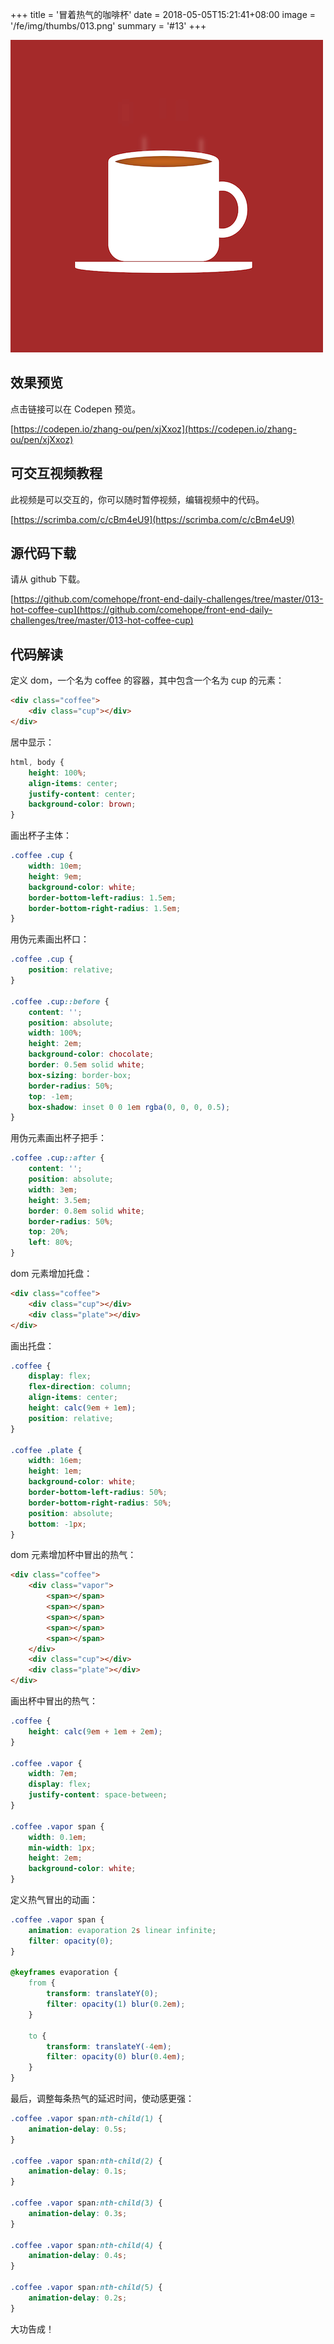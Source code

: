 +++
title = '冒着热气的咖啡杯'
date = 2018-05-05T15:21:41+08:00
image = '/fe/img/thumbs/013.png'
summary = '#13'
+++

![](./work.png)

## 效果预览

点击链接可以在 Codepen 预览。

[https://codepen.io/zhang-ou/pen/xjXxoz](https://codepen.io/zhang-ou/pen/xjXxoz)

## 可交互视频教程

此视频是可以交互的，你可以随时暂停视频，编辑视频中的代码。

[https://scrimba.com/c/cBm4eU9](https://scrimba.com/c/cBm4eU9)

## 源代码下载

请从 github 下载。

[https://github.com/comehope/front-end-daily-challenges/tree/master/013-hot-coffee-cup](https://github.com/comehope/front-end-daily-challenges/tree/master/013-hot-coffee-cup)

## 代码解读

定义 dom，一个名为 coffee 的容器，其中包含一个名为 cup 的元素：
```html
<div class="coffee">
	<div class="cup"></div>
</div>
```

居中显示：
```css
html, body {
	height: 100%;
	align-items: center;
	justify-content: center;
	background-color: brown;
}
```

画出杯子主体：
```css
.coffee .cup {
	width: 10em;
	height: 9em;
	background-color: white;
	border-bottom-left-radius: 1.5em;
	border-bottom-right-radius: 1.5em;
}
```

用伪元素画出杯口：
```css
.coffee .cup {
	position: relative;
}

.coffee .cup::before {
	content: '';
	position: absolute;
	width: 100%;
	height: 2em;
	background-color: chocolate;
	border: 0.5em solid white;
	box-sizing: border-box;
	border-radius: 50%;
	top: -1em;
	box-shadow: inset 0 0 1em rgba(0, 0, 0, 0.5);
}
```

用伪元素画出杯子把手：
```css
.coffee .cup::after {
	content: '';
	position: absolute;
	width: 3em;
	height: 3.5em;
	border: 0.8em solid white;
	border-radius: 50%;
	top: 20%;
	left: 80%;
}
```

dom 元素增加托盘：
```html
<div class="coffee">
	<div class="cup"></div>
	<div class="plate"></div>
</div>
```

画出托盘：
```css
.coffee {
	display: flex;
	flex-direction: column;
	align-items: center;
	height: calc(9em + 1em);
	position: relative;
}

.coffee .plate {
	width: 16em;
	height: 1em;
	background-color: white;
	border-bottom-left-radius: 50%;
	border-bottom-right-radius: 50%;
	position: absolute;
	bottom: -1px;
}
```

dom 元素增加杯中冒出的热气：
```html
<div class="coffee">
	<div class="vapor">
		<span></span>
		<span></span>
		<span></span>
		<span></span>
		<span></span>
	</div>
	<div class="cup"></div>
	<div class="plate"></div>
</div>
```

画出杯中冒出的热气：
```css
.coffee {
	height: calc(9em + 1em + 2em);
}

.coffee .vapor {
	width: 7em;
	display: flex;
	justify-content: space-between;
}

.coffee .vapor span {
	width: 0.1em;
	min-width: 1px;
	height: 2em;
	background-color: white;
}
```

定义热气冒出的动画：
```css
.coffee .vapor span {
	animation: evaporation 2s linear infinite;
	filter: opacity(0);
}

@keyframes evaporation {
	from {
		transform: translateY(0);
		filter: opacity(1) blur(0.2em);
	}

	to {
		transform: translateY(-4em);
		filter: opacity(0) blur(0.4em);
	}
}
```

最后，调整每条热气的延迟时间，使动感更强：
```css
.coffee .vapor span:nth-child(1) {
	animation-delay: 0.5s;
}

.coffee .vapor span:nth-child(2) {
	animation-delay: 0.1s;
}

.coffee .vapor span:nth-child(3) {
	animation-delay: 0.3s;
}

.coffee .vapor span:nth-child(4) {
	animation-delay: 0.4s;
}

.coffee .vapor span:nth-child(5) {
	animation-delay: 0.2s;
}
```

大功告成！
